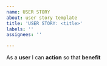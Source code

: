 ```yaml
---
name: USER STORY
about: user story template
title: 'USER STORY: <title>'
labels: ''
assignees: ''

---
```


As a **user** I can **action** so that **benefit**
